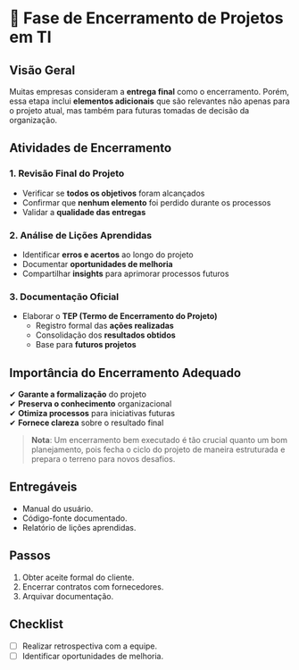 # 🎯 **Fase de Encerramento de Projetos em TI**  

## Visão Geral
Muitas empresas consideram a **entrega final** como o encerramento. Porém, essa etapa inclui **elementos adicionais** que são relevantes não apenas para o projeto atual, mas também para futuras tomadas de decisão da organização.

## Atividades de Encerramento

### 1. Revisão Final do Projeto
- Verificar se **todos os objetivos** foram alcançados  
- Confirmar que **nenhum elemento** foi perdido durante os processos  
- Validar a **qualidade das entregas**  

### 2. Análise de Lições Aprendidas
- Identificar **erros e acertos** ao longo do projeto  
- Documentar **oportunidades de melhoria**  
- Compartilhar **insights** para aprimorar processos futuros  

### 3. Documentação Oficial
- Elaborar o **TEP (Termo de Encerramento do Projeto)**  
  - Registro formal das **ações realizadas**  
  - Consolidação dos **resultados obtidos**  
  - Base para **futuros projetos**  

## Importância do Encerramento Adequado
✔ **Garante a formalização** do projeto  
✔ **Preserva o conhecimento** organizacional  
✔ **Otimiza processos** para iniciativas futuras  
✔ **Fornece clareza** sobre o resultado final  

> **Nota**: Um encerramento bem executado é tão crucial quanto um bom planejamento, pois fecha o ciclo do projeto de maneira estruturada e prepara o terreno para novos desafios.  

## **Entregáveis**  
- Manual do usuário.  
- Código-fonte documentado.  
- Relatório de lições aprendidas.  

## **Passos**  
1. Obter aceite formal do cliente.  
2. Encerrar contratos com fornecedores.  
3. Arquivar documentação.  

## **Checklist**  
- [ ] Realizar retrospectiva com a equipe.  
- [ ] Identificar oportunidades de melhoria.  
